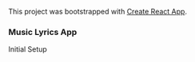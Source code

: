 This project was bootstrapped with [Create React App](https://github.com/facebook/create-react-app).


### Music Lyrics App

Initial Setup 

